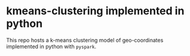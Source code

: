# kmeans-clustering implemented in python

This repo hosts a k-means clustering model of geo-coordinates implemented in python with ```pyspark```.
